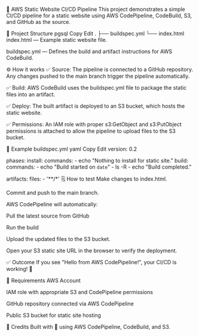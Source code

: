 🚀 AWS Static Website CI/CD Pipeline
This project demonstrates a simple CI/CD pipeline for a static website using AWS CodePipeline, CodeBuild, S3, and GitHub as the source.

📂 Project Structure
pgsql
Copy
Edit
.
├── buildspec.yml
└── index.html
index.html — Example static website file.

buildspec.yml — Defines the build and artifact instructions for AWS CodeBuild.

⚙️ How it works
✅ Source:
The pipeline is connected to a GitHub repository. Any changes pushed to the main branch trigger the pipeline automatically.

✅ Build:
AWS CodeBuild uses the buildspec.yml file to package the static files into an artifact.

✅ Deploy:
The built artifact is deployed to an S3 bucket, which hosts the static website.

✅ Permissions:
An IAM role with proper s3:GetObject and s3:PutObject permissions is attached to allow the pipeline to upload files to the S3 bucket.

📄 Example buildspec.yml
yaml
Copy
Edit
version: 0.2

phases:
  install:
    commands:
      - echo "Nothing to install for static site."
  build:
    commands:
      - echo "Build started on `date`"
      - ls -R
      - echo "Build completed."

artifacts:
  files:
    - '**/*'
🗒️ How to test
Make changes to index.html.

Commit and push to the main branch.

AWS CodePipeline will automatically:

Pull the latest source from GitHub

Run the build

Upload the updated files to the S3 bucket.

Open your S3 static site URL in the browser to verify the deployment.

✅ Outcome
If you see "Hello from AWS CodePipeline!", your CI/CD is working! 🚀

🔑 Requirements
AWS Account

IAM role with appropriate S3 and CodePipeline permissions

GitHub repository connected via AWS CodePipeline

Public S3 bucket for static site hosting

🙌 Credits
Built with 💙 using AWS CodePipeline, CodeBuild, and S3.

